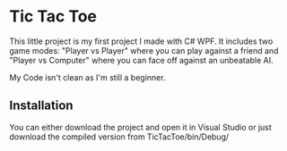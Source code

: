 # Tic Tac Toe

This little project is my first project I made with C# WPF. It includes two game modes: "Player vs Player" where you can play against a friend and "Player vs Computer" where you can face off against an unbeatable AI.

My Code isn't clean as I'm still a beginner.
## Installation

You can either download the project and open it in Visual Studio or just download the compiled version from TicTacToe/bin/Debug/


    
